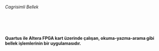 <h6> Cagrisimli Bellek</h6>
<br>
<br>
<h4>Quartus ile Altera FPGA kart üzerinde çalışan, okuma-yazma-arama gibi bellek işlemlerinin bir uygulamasıdır.</h4>
